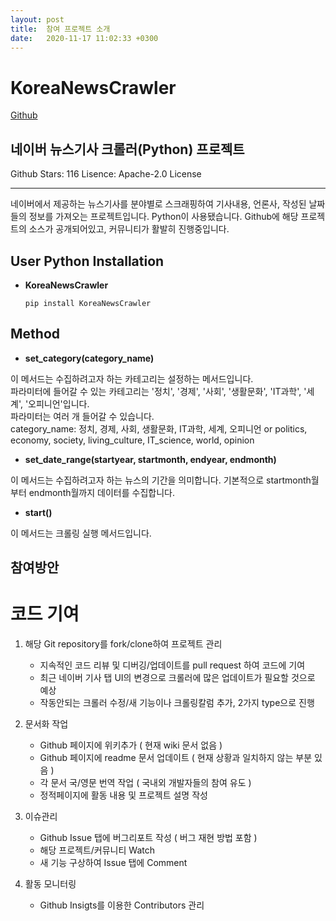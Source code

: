 ```yaml
---
layout: post
title:  참여 프로젝트 소개
date:   2020-11-17 11:02:33 +0300
---
```


KoreaNewsCrawler
================
[Github](https://github.com/lumyjuwon/KoreaNewsCrawler)   
   
네이버 뉴스기사 크롤러(Python) 프로젝트 
----------------------------------------
Github Stars: 116
Lisence: Apache-2.0 License
<hr>   
네이버에서 제공하는 뉴스기사를 분야별로 스크래핑하여 기사내용, 언론사, 작성된 날짜들의 정보를 가져오는 프로젝트입니다. Python이 사용됐습니다. Github에 해당 프로젝트의 소스가 공개되어있고, 커뮤니티가 활발히 진행중입니다.    


## User Python Installation
* **KoreaNewsCrawler**

    ``` pip install KoreaNewsCrawler ```
## Method
* **set_category(category_name)**
  
 이 메서드는 수집하려고자 하는 카테고리는 설정하는 메서드입니다.  
 파라미터에 들어갈 수 있는 카테고리는 '정치', '경제', '사회', '생활문화', 'IT과학', '세계', '오피니언'입니다.  
 파라미터는 여러 개 들어갈 수 있습니다.  
 category_name: 정치, 경제, 사회, 생활문화, IT과학, 세계, 오피니언 or politics, economy, society, living_culture, IT_science, world, opinion
  
* **set_date_range(startyear, startmonth, endyear, endmonth)**
  
 이 메서드는 수집하려고자 하는 뉴스의 기간을 의미합니다. 기본적으로 startmonth월부터 endmonth월까지 데이터를 수집합니다.
  
* **start()**
  
 이 메서드는 크롤링 실행 메서드입니다.


## 참여방안  

# 코드 기여
1. 해당 Git repository를 fork/clone하여 프로젝트 관리
    + 지속적인 코드 리뷰 및 디버깅/업데이트를 pull request 하여 코드에 기여
    + 최근 네이버 기사 탭 UI의 변경으로 크롤러에 많은 업데이트가 필요할 것으로 예상
    + 작동안되는 크롤러 수정/새 기능이나 크롤링칼럼 추가, 2가지 type으로 진행
   
2. 문서화 작업
    + Github 페이지에 위키추가 ( 현재 wiki 문서 없음 )
    + Github 페이지에 readme 문서 업데이트 ( 현재 상황과 일치하지 않는 부분 있음 )
    + 각 문서 국/영문 번역 작업 ( 국내외 개발자들의 참여 유도 )
    + 정적페이지에 활동 내용 및 프로젝트 설명 작성

3. 이슈관리
    + Github Issue 탭에 버그리포트 작성 ( 버그 재현 방법 포함 ) 
    + 해당 프로젝트/커뮤니티 Watch
    + 새 기능 구상하여 Issue 탭에 Comment

4. 활동 모니터링
    + Github Insigts를 이용한 Contributors 관리

